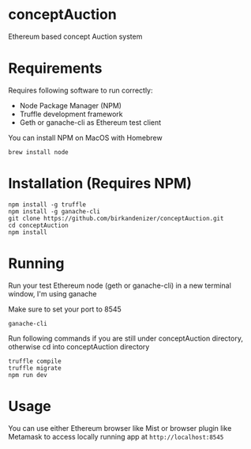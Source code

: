 # conceptAuction

Ethereum based concept Auction system

# Requirements

Requires following software to run correctly:
- Node Package Manager (NPM)
- Truffle development framework
- Geth or ganache-cli as Ethereum test client

You can install NPM on MacOS with Homebrew

    brew install node

# Installation (Requires NPM)

    npm install -g truffle
    npm install -g ganache-cli
    git clone https://github.com/birkandenizer/conceptAuction.git
    cd conceptAuction
    npm install
    
 # Running
 
 Run your test Ethereum node (geth or ganache-cli) in a new terminal window, I'm using ganache
 
 Make sure to set your port to 8545
 
    ganache-cli
   
 Run following commands if you are still under conceptAuction directory, otherwise cd into conceptAuction directory
    
    truffle compile
    truffle migrate
    npm run dev
    
 # Usage
 
 You can use either Ethereum browser like Mist or browser plugin like Metamask to access locally running app at `http://localhost:8545`
